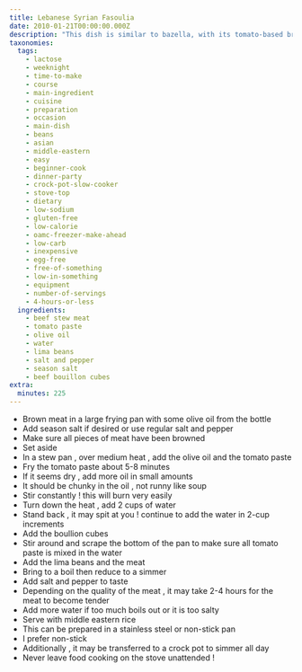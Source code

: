 ```yaml
---
title: Lebanese Syrian Fasoulia
date: 2010-01-21T00:00:00.000Z
description: "This dish is similar to bazella, with its tomato-based broth. in this dish, the main ingredients are fasoulia, a type of lima bean and meat. cubes of lamb may be substituted for the beef. i learned how to prepare this dish while i was living in syria for a year, studying abroad. \r\n\r\nplease note: if you use dry lima beans, they must soak in water overnight. the shells may come off of them when you begin to cook them, but this is normal."
taxonomies:
  tags:
    - lactose
    - weeknight
    - time-to-make
    - course
    - main-ingredient
    - cuisine
    - preparation
    - occasion
    - main-dish
    - beans
    - asian
    - middle-eastern
    - easy
    - beginner-cook
    - dinner-party
    - crock-pot-slow-cooker
    - stove-top
    - dietary
    - low-sodium
    - gluten-free
    - low-calorie
    - oamc-freezer-make-ahead
    - low-carb
    - inexpensive
    - egg-free
    - free-of-something
    - low-in-something
    - equipment
    - number-of-servings
    - 4-hours-or-less
  ingredients:
    - beef stew meat
    - tomato paste
    - olive oil
    - water
    - lima beans
    - salt and pepper
    - season salt
    - beef bouillon cubes
extra:
  minutes: 225
---
```

 - Brown meat in a large frying pan with some olive oil from the bottle
 - Add season salt if desired or use regular salt and pepper
 - Make sure all pieces of meat have been browned
 - Set aside
 - In a stew pan , over medium heat , add the olive oil and the tomato paste
 - Fry the tomato paste about 5-8 minutes
 - If it seems dry , add more oil in small amounts
 - It should be chunky in the oil , not runny like soup
 - Stir constantly ! this will burn very easily
 - Turn down the heat , add 2 cups of water
 - Stand back , it may spit at you ! continue to add the water in 2-cup increments
 - Add the boullion cubes
 - Stir around and scrape the bottom of the pan to make sure all tomato paste is mixed in the water
 - Add the lima beans and the meat
 - Bring to a boil then reduce to a simmer
 - Add salt and pepper to taste
 - Depending on the quality of the meat , it may take 2-4 hours for the meat to become tender
 - Add more water if too much boils out or it is too salty
 - Serve with middle eastern rice
 - This can be prepared in a stainless steel or non-stick pan
 - I prefer non-stick
 - Additionally , it may be transferred to a crock pot to simmer all day
 - Never leave food cooking on the stove unattended !
